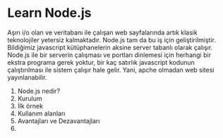 # Learn Node.js
  Aşırı i/o olan ve veritabanı ile çalışan web sayfalarında artık klasik teknolojiler yetersiz kalmaktadır. Node.js tam da bu iş için geliştirilmiştir. Bildiğimiz javascript kütüphanelerin aksine server tabanlı olarak çalışır. Node.js ile bir serverin çalışması ve portları dinlemesi için herhangi bir ekstra programa gerek yoktur, bir kaç satırlık javascript kodunun çalıştırılması ile sistem çalışır hale gelir. Yani, apche olmadan web sitesi yayınlanabilir. 

1. Node.js nedir?
2. Kurulum
3. İlk örnek
4. Kullanım alanları
5. Avantajları ve Dezavantajları
6. 







